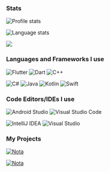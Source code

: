 ### Stats
![Profile stats](https://github-readme-stats.vercel.app/api?username=Nikoo00o&show_icons=true&theme=radical)

![Language stats](https://github-readme-stats.vercel.app/api/top-langs?username=Nikoo00o&show_icons=true&theme=radical&layout=compact)

<img src="https://komarev.com/ghpvc/?username=Nikoo00o&style=for-the-badge">

### Languages and Frameworks I use 
![Flutter](https://img.shields.io/badge/Flutter-%2302569B.svg?style=for-the-badge&logo=Flutter&logoColor=white)
![Dart](https://img.shields.io/badge/dart-%230175C2.svg?style=for-the-badge&logo=dart&logoColor=white)
![C++](https://img.shields.io/badge/c++-%2300599C.svg?style=for-the-badge&logo=c%2B%2B&logoColor=white)

![C#](https://img.shields.io/badge/c%23-%23239120.svg?style=for-the-badge&logo=c-sharp&logoColor=white)
![Java](https://img.shields.io/badge/java-%23ED8B00.svg?style=for-the-badge&logo=java&logoColor=white)
![Kotlin](https://img.shields.io/badge/kotlin-%230095D5.svg?style=for-the-badge&logo=kotlin&logoColor=white)
![Swift](https://img.shields.io/badge/swift-F54A2A?style=for-the-badge&logo=swift&logoColor=white)

### Code Editors/IDEs I use
![Android Studio](https://img.shields.io/badge/Android%20Studio-3DDC84.svg?style=for-the-badge&logo=android-studio&logoColor=white)
![Visual Studio Code](https://img.shields.io/badge/Visual%20Studio%20Code-0078d7.svg?style=for-the-badge&logo=visual-studio-code&logoColor=white)

![IntelliJ IDEA](https://img.shields.io/badge/IntelliJ%20IDEA-000000.svg?style=for-the-badge&logo=intellij-idea&logoColor=white)
![Visual Studio](https://img.shields.io/badge/Visual%20Studio-5C2D91.svg?style=for-the-badge&logo=visual-studio&logoColor=white)

### My Projects 

[![Nota](https://github-readme-stats.vercel.app/api/pin/?username=Nikoo00o&theme=radical&repo=Nota)](https://github.com/Nikoo00o/Nota)

[![Nota](https://github-readme-stats.vercel.app/api/pin/?username=Nikoo00o&theme=radical&repo=Clockwork)](https://github.com/Nikoo00o/Clockwork)
